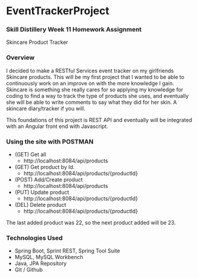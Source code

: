 # EventTrackerProject

### Skill Distillery Week 11 Homework Assignment

Skincare Product Tracker

### Overview

I decided to make a RESTful Services event tracker on my girlfriends Skincare products. This will be my first project that I wanted to be able to continuously work on an improve on with the more knowledge I gain. Skincare is something she really cares for so applying my knowledge for coding to find a way to track the type of products she uses, and eventually she will be able to write comments to say what they did for her skin. A skincare diary/tracker if you will.

This foundations of this project is REST API and eventually will be integrated with an Angular front end with Javascript.  

### Using the site with POSTMAN
- (GET) Get all
  - http://localhost:8084/api/products
- (GET) Get product by Id.
  - http://localhost:8084/api/products/{productId}
- (POST) Add/Create product
  - http://localhost:8084/api/products
- (PUT) Update product
  - http://localhost:8084/api/products/{productId}
- (DEL) Delete product
  - http://localhost:8084/api/products/{productId}

The last added product was 22, so the next product added will be 23.

### Technologies Used
- Spring Boot, Sprint REST, Spring Tool Suite
- MySQL, MySQL Workbench
- Java, JPA Repository
- Git / Github
